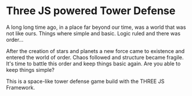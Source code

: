 Three JS powered Tower Defense
===================

A long long time ago, in a place far beyond our time, was a world that was not like ours. Things where simple and basic. Logic ruled and there was order...

After the creation of stars and planets a new force came to existence and entered the world of order. Chaos followed and structure became fragile. It's time to battle this order and keep things basic again. Are you able to keep things simple?

This is a space-like tower defense game build with the THREE JS Framework.
